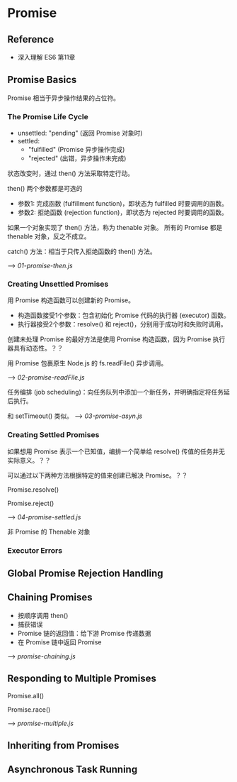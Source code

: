 # Promise

## Reference

- 深入理解 ES6 第11章

## Promise Basics

Promise 相当于异步操作结果的占位符。

### The Promise Life Cycle

- unsettled: "pending" (返回 Promise 对象时)
- settled: 
    - "fulfilled" (Promise 异步操作完成)
    - "rejected" (出错，异步操作未完成)

状态改变时，通过 then() 方法采取特定行动。

then() 两个参数都是可选的
- 参数1: 完成函数 (fulfillment function)，即状态为 fulfilled 时要调用的函数。
- 参数2: 拒绝函数 (rejection function)，即状态为 rejected 时要调用的函数。

如果一个对象实现了 then() 方法，称为 thenable 对象。
所有的 Promise 都是 thenable 对象，反之不成立。

catch() 方法：相当于只传入拒绝函数的 then() 方法。

--> _01-promise-then.js_

### Creating Unsettled Promises

用 Promise 构造函数可以创建新的 Promise。
- 构造函数接受1个参数：包含初始化 Promise 代码的执行器 (executor) 函数。
- 执行器接受2个参数：resolve() 和 reject()，分别用于成功时和失败时调用。

创建未处理 Promise 的最好方法是使用 Promise 构造函数，因为 Promise 执行器具有动态性。？？

用 Promise 包裹原生 Node.js 的 fs.readFile() 异步调用。 

--> _02-promise-readFile.js_

任务编排 (job scheduling)：向任务队列中添加一个新任务，并明确指定将任务延后执行。

和 setTimeout() 类似。 --> _03-promise-asyn.js_

### Creating Settled Promises

如果想用 Promise 表示一个已知值，编排一个简单给 resolve() 传值的任务并无实际意义。？？

可以通过以下两种方法根据特定的值来创建已解决 Promise。？？

Promise.resolve()

Promise.reject()

--> _04-promise-settled.js_

非 Promise 的 Thenable 对象

### Executor Errors

## Global Promise Rejection Handling

## Chaining Promises

- 按顺序调用 then()
- 捕获错误
- Promise 链的返回值：给下游 Promise 传递数据
- 在 Promise 链中返回 Promise

--> _promise-chaining.js_

## Responding to Multiple Promises

Promise.all()

Promise.race()

--> _promise-multiple.js_

## Inheriting from Promises

## Asynchronous Task Running